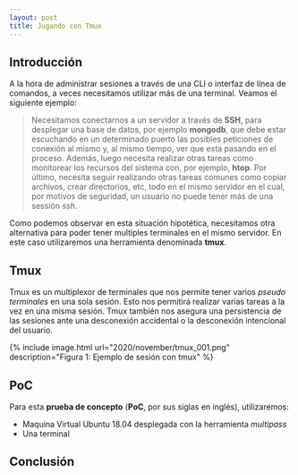 ```yaml
---
layout: post
title: Jugando con Tmux
---
```


## Introducción

A la hora de administrar sesiones a través de una CLI o interfaz de línea de comandos, a veces necesitamos utilizar más de una terminal. Veamos el siguiente ejemplo:

> Necesitamos conectarnos a un servidor a través de __SSH__, para desplegar una base de datos, por ejemplo __mongodb__, que debe estar escuchando en un determinado puerto las posibles peticiones de conexión al mismo y, al mismo tiempo, ver que esta pasando en el proceso. Además, luego necesita realizar otras tareas como monitorear los recursos del sistema con, por ejemplo, __htop__. Por último, necesita seguir realizando otras tareas comunes como copiar archivos, crear directorios, etc, todo en el mismo servidor en el cual, por motivos de seguridad, un usuario no puede tener más de una sessión _ssh_.

Como podemos observar en esta situación hipotética, necesitamos otra alternativa para poder tener multiples terminales en el mismo servidor. En este caso utilizaremos una herramienta denominada __tmux__.

## Tmux

Tmux es un multiplexor de terminales que nos permite tener varios _pseudo terminales_ en una sola sesión. Esto nos permitirá realizar varias tareas a la vez en una misma sesión. Tmux también nos asegura una persistencia de las sesiones ante una desconexión accidental o la desconexión intencional del usuario.

{% include image.html url="2020/november/tmux_001.png" description="Figura 1: Ejemplo de sesión con tmux" %}

## PoC

Para esta __prueba de concepto__ (__PoC__, por sus siglas en inglés), utilizaremos:

- Maquina Virtual Ubuntu 18.04 desplegada con la herramienta _multipass_
- Una terminal





## Conclusión